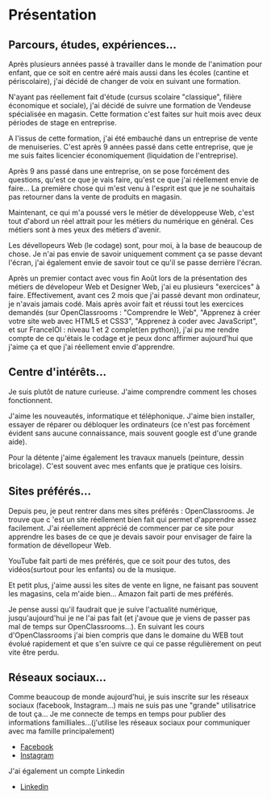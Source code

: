 <h1> Présentation </h1>

<h2> Parcours, études, expériences... </h2>
  <p>Après plusieurs années passé à travailler dans le monde de l'animation pour enfant, que ce soit en centre aéré mais aussi dans les écoles (cantine et périscolaire), j'ai décidé de changer de voix en suivant une formation. </p>
  <p>N'ayant pas réellement fait d'étude (cursus scolaire "classique", filière économique et sociale), j'ai décidé de suivre une formation de Vendeuse spécialisée en magasin. Cette formation c'est faites sur huit mois avec deux périodes de stage en entreprise.</p>
  <p>A l'issus de cette formation, j'ai été embauché dans un entreprise de vente de menuiseries. C'est après 9 années passé dans cette entreprise, que je me suis faites licencier économiquement (liquidation de l'entreprise).</p>
  <p>Après 9 ans passé dans une entreprise, on se pose forcément des questions, qu'est ce que je vais faire, qu'est ce que j'ai réellement envie de faire... La première chose qui m'est venu à l'esprit est que je ne souhaitais pas retourner dans la vente de produits en magasin.</p>
  <p>Maintenant, ce qui m'a poussé vers le métier de développeuse Web, c'est tout d'abord un réel attrait pour les métiers du numérique en général. Ces métiers sont à mes yeux des métiers d'avenir.</p>
  <p>Les dévellopeurs Web (le codage) sont, pour moi, à la base de beaucoup de chose. Je n'ai pas envie de savoir uniquement comment ça se passe devant l'écran, j'ai également envie de savoir tout ce qu'il se passe derrière l'écran.</p>
  <p>Après un premier contact avec vous fin Août lors de la présentation des métiers de dévelopeur Web et Designer Web, j'ai eu plusieurs "exercices" à faire. Effectivement, avant ces 2 mois que j'ai passé devant mon ordinateur, je n'avais jamais codé. Mais après avoir fait et réussi tout les exercices demandés (sur OpenClassrooms : "Comprendre le Web", "Apprenez à créer votre site web avec HTML5 et CSS3", "Apprenez à coder avec JavaScript", et sur FranceIOI : niveau 1 et 2 complet(en python)), j'ai pu me rendre compte de ce qu'étais le codage et je peux donc affirmer aujourd'hui que j'aime ça et que j'ai réellement envie d'apprendre. </p>
  
<h2> Centre d'intérêts... </h2>
  <p>Je suis plutôt de nature curieuse. J'aime comprendre comment les choses fonctionnent.</p>
  <p>J'aime les nouveautés, informatique et téléphonique. J'aime bien installer, essayer de réparer ou débloquer les ordinateurs (ce n'est pas forcément évident sans aucune connaissance, mais souvent google est d'une grande aide).</p>
  <p>Pour la détente j'aime également les travaux manuels (peinture, dessin bricolage). C'est souvent avec mes enfants que je pratique ces loisirs.</p>
  
<h2> Sites préférés... </h2>
  <p>Depuis peu, je peut rentrer dans mes sites préférés : OpenClassrooms. Je trouve que c 'est un site réellement bien fait qui permet d'apprendre assez facilement. J'ai réellement apprécié de commencer par ce site pour apprendre les bases de ce que je devais savoir pour envisager de faire la formation de dévellopeur Web.</p>
  <p>YouTube fait parti de mes préférés, que ce soit pour des tutos, des vidéos(surtout pour les enfants) ou de la musique.</p>
  <p>Et petit plus, j'aime aussi les sites de vente en ligne, ne faisant pas souvent les magasins, cela m'aide bien... Amazon fait parti de mes préférés.</p>
  <p>Je pense aussi qu'il faudrait que je suive l'actualité numérique, jusqu'aujourd'hui je ne l'ai pas fait (et j'avoue que je viens de passer pas mal de temps sur OpenClassrooms...). En suivant les cours d'OpenClassrooms j'ai bien compris que dans le domaine du WEB tout évolué rapidement et que s'en suivre ce qui ce passe régulièrement on peut vite être perdu.</p>
  
<h2> Réseaux sociaux... </h2>
  <p> Comme beaucoup de monde aujourd'hui, je suis inscrite sur les réseaux sociaux (facebook, Instagram...) mais ne suis pas une "grande" utilisatrice de tout ça... Je me connecte de temps en temps pour publier des informations familliales...(j'utilise les réseaux sociaux pour communiquer avec ma famille principalement)</p>
  <ul>
  <li><a href="https://www.facebook.com/aurelie.potier.71"> Facebook </a></li>
  <li><a href="https://www.instagram.com/clililuxe/"> Instagram </a></li>
  </ul>
  <p> J'ai également un compte Linkedin </p>
  <ul>
  <li><a href="https://www.linkedin.com/in/aurelie-potier-4458b716b/"> Linkedin </a></li>
  </ul>
  
